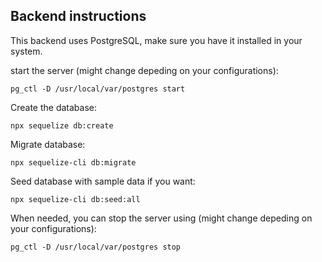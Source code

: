 ## Backend instructions

This backend uses PostgreSQL, make sure you have it installed in your system.

start the server (might change depeding on your configurations):

```
pg_ctl -D /usr/local/var/postgres start
```

Create the database:

```
npx sequelize db:create
```

Migrate database:

```
npx sequelize-cli db:migrate
```

Seed database with sample data if you want:

```
npx sequelize-cli db:seed:all
```

When needed, you can stop the server using (might change depeding on your configurations):

```
pg_ctl -D /usr/local/var/postgres stop
```
